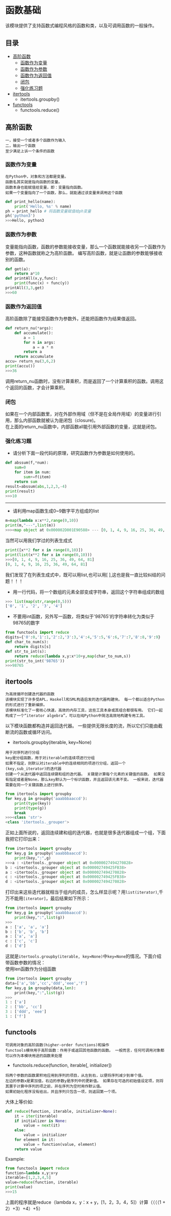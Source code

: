 # 函数基础
该模块提供了支持函数式编程风格的函数和类，以及可调用函数的一般操作。
## 目录
* [高阶函数](#高阶函数)
    * [函数作为变量](#函数作为变量)
    * [函数作为参数](#函数作为参数)
    * [函数作为返回值](#函数作为返回值)
    * [闭包](#闭包)
    * [强化练习题](#强化练习题)
* [itertools](#itertools)
    * itertools.groupby()
* [functools](#functools)
    * functools.reduce()
## 高阶函数
```
一，接受一个或者多个函数作为输入
二，输出一个函数
至少满足上诉一个条件的函数
```
### 函数作为变量
```
在Python中，对象和方法都是变量。
函数名其实就是指向函数的变量。
函数本身也能赋值给变量，即：变量指向函数。
如果一个变量指向了一个函数，那么，就能通过该变量来调用这个函数
```
```python
def print_hello(name):
    print('Hello, %s' % name)
ph = print_hello # 将函数变量赋值给ph变量
ph('python3')
>>>Hello, python3
```
### 函数作为参数
变量能指向函数，函数的参数能接收变量，那么一个函数就能接收另一个函数作为参数，这种函数就称之为高阶函数。
编写高阶函数，就是让函数的参数能够接收别的函数。<br>
```python
def get(a):
    return a*10
def printAll(x,y,func):
    print(func(x) + func(y))  
printAll(3,3,get)  
>>>60
```
### 函数作为返回值
高阶函数除了能接受函数作为参数外，还能把函数作为结果值返回。
```python
def return_nu(*args):
    def accumulate():
        a = 1
        for n in args:
            a = a * n
        return a
    return accumulate 
accu= return_nu(3,6,2)
print(accu()) 
>>>36
```
调用return_nu函数时，没有计算乘积，而是返回了一个计算乘积的函数。调用这个返回的函数，才会计算乘积。
### 闭包
如果在一个内部函数里，对在外部作用域（但不是在全局作用域）的变量进行引用，那么内部函数就被认为是闭包（closure)。<br>
在上面的return_nu函数中，内部函数all能引用外部函数的变量，这就是闭包。
### 强化练习题
* 请分析下面一段代码的原理，研究函数作为参数是如何使用的。
```python
def abssum(f,*num):
    sum=0
    for item in num:
        sum+=f(item)
    return sum
result=abssum(abs,1,2,3,-4)
print(result)
>>>10
```
***
* 请利用map函数生成0~9数字平方组成的list
```python
m=map(lambda x:x**2,range(0,10))
print(m,"---",list(m))
>>><map object at 0x000002D001E90588> --- [0, 1, 4, 9, 16, 25, 36, 49, 64, 81]
```
当然可以用我们学过的列表生成式
```python
print([x**2 for x in range(0,10)])
print(list(x**2 for x in range(0,10)))
>>>[0, 1, 4, 9, 16, 25, 36, 49, 64, 81]
[0, 1, 4, 9, 16, 25, 36, 49, 64, 81]
```
我们发现了在列表生成式中，既可以用list,也可以用[ ],这也是我一直比较纠结的问题！！！
* 用一行代码，将一个数组的元素全部变成字符串，返回这个字符串组成的数组
```python
>>> list(map(str,range(0,5)))
['0', '1', '2', '3', '4']
```
* 不要用int函数，另外写一函数，将类似于'98765'的字符串转化为类似于98765的数字
```python
from functools import reduce
digits={'0':0,'1':1,'2':2,'3':3,'4':4,'5':5,'6':6,'7':7,'8':8,'9':9}
def char_to_num(s):
    return digits[s]
def str_to_int(s):
    return reduce(lambda x,y:x*10+y,map(char_to_num,s))
print(str_to_int('98765'))
>>>98765
```
## itertools
```
为高效循环创建迭代器的函数
该模块实现了许多受APL，Haskell和SML构造启发的迭代器构建块。 每一个都以适合Python的形式进行了重新编排。
该模块标准化了一套核心快速，高效的内存工具，这些工具本身或其组合都很有用。 它们一起构成了一个“iterator algebra”，可以在纯Python中简洁高效地构建专用工具。
```
以下模块函数都构造并返回迭代器。 一些提供无限长度的流，所以它们只能由截断流的函数或循环访问。
* itertools.groupby(iterable, key=None)
```
用于对序列进行分组
key是分组函数，用于对iterable的连续项进行分组
如果不指定，则默认对iterable中的连续相同的项进行分组，返回一个(key,sub_iterator)的迭代器
创建一个从迭代器中返回连续键和组的迭代器。 关键是计算每个元素的关键值的函数。 如果没有指定或者是None，那么key默认为一个标识函数，并且返回该元素不变。 一般来说，迭代器需要在同一个关键函数上进行排序。
```
```python
from itertools import groupby
for key,g in groupby('aaabbbaaccd'):
    print(type(key))
    print(type(g))
    break
>>><class 'str'>
<class 'itertools._grouper'>
```
正如上面所说的，返回连续建和组的迭代器，也就是很多迭代器组成一个组，下面我把它打印出来：
```python
from itertools import groupby
for key,g in groupby('aaabbbaaccd'):
    print(key,":",g)
>>>a : <itertools._grouper object at 0x0000027494270828>
b : <itertools._grouper object at 0x000002749425FB38>
a : <itertools._grouper object at 0x0000027494270828>
c : <itertools._grouper object at 0x000002749425FB38>
d : <itertools._grouper object at 0x0000027494270828>
```
打印出来这些迭代器就相当于组内的成员，怎么样显示呢？用`list(iterator)`,千万不能用`[iterator]`，最后结果如下所示：
```python
from itertools import groupby
for key,g in groupby('aaabbbaaccd'):
    print(key,":",list(g))
>>>
a : ['a', 'a', 'a']
b : ['b', 'b', 'b']
a : ['a', 'a']
c : ['c', 'c']
d : ['d']
```
这就是`itertools.groupby(iterable, key=None)`中`key=None`的情况。下面介绍带函数参数的情况：<br>
使用len函数作为分组函数
```python
from itertools import groupby
data=['a','bb','cc','ddd','eee','f']
for key,g in groupby(data,len):
    print(key,":",list(g))
>>>
1 : ['a']
2 : ['bb', 'cc']
3 : ['ddd', 'eee']
1 : ['f']
```
## functools
```
可调用对象的高阶函数(higher-order functions)和操作
functools模块用于高阶函数：作用于或返回其他函数的函数。 一般而言，任何可调用对象都可以作为本模块用途的函数来处理
```
* functools.reduce(function, iterable[, initializer]) 
```
将两个参数的函数累积地应用到序列的项目，从左到右，以便将序列减少到单个值。 
左边的参数x是累加值，右边的参数y是序列中的更新值。 如果存在可选的初始值设定项，则将其置于计算中序列的项之前，并在序列为空时用作默认值。 
如果初始化程序没有给出，并且序列只包含一项，则返回第一个项。
```
大体上等价如:
```python
def reduce(function, iterable, initializer=None):
    it = iter(iterable)
    if initializer is None:
        value = next(it)
    else:
        value = initializer
    for element in it:
        value = function(value, element)
    return value
```
Example:
```python
from functools import reduce
function=lambda x,y:x+y
iterable=[1,2,3,4,5]
value=reduce(function, iterable)
print(value)
>>>15
```
上面的程序就是reduce（lambda x，y：x + y，[1，2，3，4，5]）计算（（（（1 + 2）+3）+4）+5）
